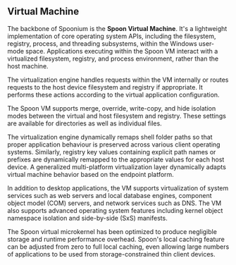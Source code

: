 ## Virtual Machine

The backbone of Spoonium is the **Spoon Virtual Machine**. It's a lightweight implementation of core operating system APIs, including the filesystem, registry, process, and threading subsystems, within the Windows user-mode space. Applications executing within the Spoon VM interact with a virtualized filesystem, registry, and process environment, rather than the host machine.

The virtualization engine handles requests within the VM internally or routes requests to the host device filesystem and registry if appropriate. It performs these actions according to the virtual application configuration.

The Spoon VM supports merge, override, write-copy, and hide isolation modes between the virtual and host filesystem and registry. These settings are available for directories as well as individual files.

The virtualization engine dynamically remaps shell folder paths so that proper application behaviour is preserved across various client operating systems. Similarly, registry key values containing explicit path names or prefixes are dynamically remapped to the appropriate values for each host device. A generalized multi-platform virtualization layer dynamically adapts virtual machine behavior based on the endpoint platform.

In addition to desktop applications, the VM supports virtualization of system services such as web servers and local database engines, component object model (COM) servers, and network services such as DNS. The VM also supports advanced operating system features including kernel object namespace isolation and side-by-side (SxS) manifests.

The Spoon virtual microkernel has been optimized to produce negligible storage and runtime performance overhead. Spoon's local caching feature can be adjusted from zero to full local caching, even allowing large numbers of applications to be used from storage-constrained thin client devices.